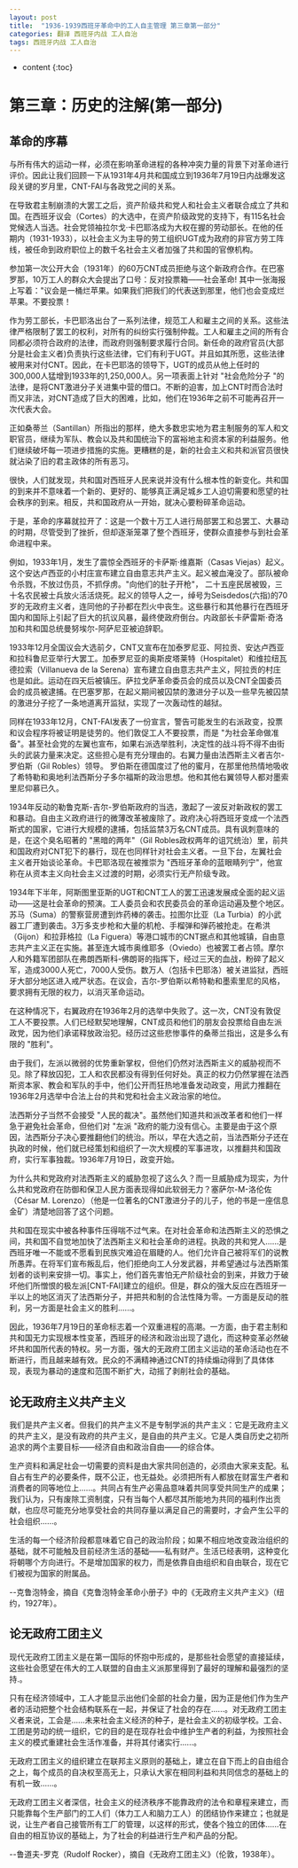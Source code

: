 ```yaml
---
layout: post
title:  "1936-1939西班牙革命中的工人自主管理 第三章第一部分"
categories: 翻译 西班牙内战 工人自治
tags: 西班牙内战 工人自治
---
```

* content
{:toc}

# 第三章：历史的注解(第一部分)

## 革命的序幕

 

与所有伟大的运动一样，必须在影响革命进程的各种冲突力量的背景下对革命进行评价。因此让我们回顾一下从1931年4月共和国成立到1936年7月19日内战爆发这段关键的岁月里，CNT-FAI与各政党之间的关系。

 

在导致君主制崩溃的大罢工之后，资产阶级共和党人和社会主义者联合成立了共和国。在西班牙议会（Cortes）的大选中，在资产阶级政党的支持下，有115名社会党候选人当选。社会党领袖拉尔戈·卡巴耶洛成为大权在握的劳动部长。在他的任期内（1931-1933），以社会主义为主导的劳工组织UGT成为政府的非官方劳工阵线，被任命到政府职位上的数千名社会主义者加强了共和国的官僚机构。

 

参加第一次公开大会（1931年）的60万CNT成员拒绝与这个新政府合作。在巴塞罗那，10万工人的群众大会提出了口号：反对投票箱——社会革命! 其中一张海报上写着："议会是一桶烂苹果。如果我们把我们的代表送到那里，他们也会变成烂苹果。不要投票！

 

作为劳工部长，卡巴耶洛出台了一系列法律，规范工人和雇主之间的关系。这些法律严格限制了罢工的权利，对所有的纠纷实行强制仲裁。工人和雇主之间的所有合同都必须符合政府的法律，而政府则强制要求履行合同。新任命的政府官员(大部分是社会主义者)负责执行这些法律，它们有利于UGT。并且如其所愿，这些法律被用来对付CNT。因此，在卡巴耶洛的领导下，UGT的成员从他上任时的300,000人猛增到1933年的1,250,000人。另一项表面上针对 "社会危险分子 "的法律，是将CNT激进分子关进集中营的借口。不断的迫害，加上CNT时而合法时而又非法，对CNT造成了巨大的困难，比如，他们在1936年之前不可能再召开一次代表大会。

 

正如桑蒂兰（Santillan）所指出的那样，绝大多数忠实地为君主制服务的军人和文职官员，继续为军队、教会以及共和国统治下的富裕地主和资本家的利益服务。他们继续破坏每一项进步措施的实施。更糟糕的是，新的社会主义和共和派官员很快就沾染了旧的君主政体的所有恶习。

 

很快，人们就发现，共和国对西班牙人民来说并没有什么根本性的新变化。共和国的到来并不意味着一个新的、更好的、能够真正满足城乡工人迫切需要和愿望的社会秩序的到来。相反，共和国政府从一开始，就决心要粉碎革命运动。

 

于是，革命的序幕就拉开了：这是一个数十万工人进行局部罢工和总罢工、大暴动的时期，尽管受到了挫折，但却逐渐笼罩了整个西班牙，使群众直接参与到社会革命进程中来。

 

例如，1933年1月，发生了震惊全西班牙的卡萨斯·维嘉斯（Casas Viejas）起义。这个安达卢西亚的小村庄宣布建立自由意志共产主义。起义被血淹没了。部队被命令杀戮，不放过伤员，不抓俘虏。"向他们的肚子开枪"， 二十五座民居被毁，三十名农民被士兵放火活活烧死。起义的领导人之一，绰号为Seisdedos(六指)的70岁的无政府主义者，连同他的子孙都在烈火中丧生。这些暴行和其他暴行在西班牙国内和国际上引起了巨大的抗议风暴，最终使政府倒台。内政部长卡萨雷斯·奇洛加和共和国总统曼努埃尔-阿萨尼亚被迫辞职。

 

1933年12月全国议会大选前夕，CNT又宣布在加泰罗尼亚、阿拉贡、安达卢西亚和拉科鲁尼亚举行大罢工。加泰罗尼亚的奥斯皮塔莱特（Hospitalet）和维拉纽瓦德拉索（Villanueva de la Serena）宣布建立自由意志共产主义，阿拉贡的村庄也是如此。运动在四天后被镇压。萨拉戈萨革命委员会的成员以及CNT全国委员会的成员被逮捕。在巴塞罗那，在起义期间被囚禁的激进分子以及一些早先被囚禁的激进分子挖了一条地道离开监狱，实现了一次轰动性的越狱。

 

同样在1933年12月，CNT-FAI发表了一份宣言，警告可能发生的右派政变，投票和议会程序将被证明是徒劳的。他们敦促工人不要投票，而是 "为社会革命做准备"。甚至社会党的左翼也宣布，如果右派选举胜利，决定性的战斗将不得不由街头的武装力量来决定。这些担心是有充分理由的。右翼力量由法西斯主义者吉尔-罗伯斯（Gil Robles）领导。 罗伯斯在德国度过了他的蜜月，在那里他热情地吸收了希特勒和奥地利法西斯分子多尔福斯的政治思想。他和其他右翼领导人都对墨索里尼仰慕已久。

 

1934年反动的勒鲁克斯-吉尔-罗伯斯政府的当选，激起了一波反对新政权的罢工和暴动。自由主义政府进行的微薄改革被废除了。政府决心将西班牙变成一个法西斯式的国家，它进行大规模的逮捕，包括监禁3万名CNT成员。具有讽刺意味的是，在这个臭名昭著的 "黑暗的两年"（Gil Robles政权两年的诅咒统治）里，前共和国政府对CNT犯下的暴行，现在也同样针对社会主义者。一旦下台，左翼社会主义者开始谈论革命。卡巴耶洛现在被推崇为 "西班牙革命的蓝眼睛列宁"，他宣称在从资本主义向社会主义过渡的时期，必须实行无产阶级专政。

 

1934年下半年，阿斯图里亚斯的UGT和CNT工人的罢工迅速发展成全面的起义运动——这是社会革命的预演。工人委员会和农民委员会的革命运动遍及整个地区。苏马（Suma）的警察营房遭到炸药棒的袭击。拉图尔比亚（La Turbia）的小武器工厂遭到袭击。3万多支步枪和大量的机枪、手榴弹和弹药被抢走。在希洪（Gijon）和拉菲格拉（La Figuera）等港口城市的CNT据点和其他城镇，自由意志共产主义正在实施。甚至连大城市奥维耶多（Oviedo）也被罢工者占领。摩尔人和外籍军团部队在弗朗西斯科-佛朗哥的指挥下，经过三天的血战，粉碎了起义军，造成3000人死亡，7000人受伤。数万人（包括卡巴耶洛）被关进监狱，西班牙大部分地区进入戒严状态。在议会，吉尔-罗伯斯以希特勒和墨索里尼的风格，要求拥有无限的权力，以消灭革命运动。

 

在这种情况下，右翼政府在1936年2月的选举中失败了。这一次，CNT没有敦促工人不要投票。人们已经默契地理解，CNT成员和他们的朋友会投票给自由左派政党，因为他们承诺释放政治犯。经历过这些悲惨事件的桑蒂兰指出，这是多么有限的 "胜利"。

由于我们，左派以微弱的优势重新掌权，但他们仍然对法西斯主义的威胁视而不见。除了释放囚犯，工人和农民都没有得到任何好处。真正的权力仍然掌握在法西斯资本家、教会和军队的手中，他们公开而狂热地准备发动政变，用武力推翻在1936年2月选举中合法上台的共和党和社会主义政治家的地位。

 

法西斯分子当然不会接受 "人民的裁决"。虽然他们知道共和派改革者和他们一样急于避免社会革命，但他们对 "左派 "政府的能力没有信心。主要是由于这个原因，法西斯分子决心要推翻他们的统治。所以，早在大选之前，当法西斯分子还在执政的时候，他们就已经策划和组织了一次大规模的军事进攻，以推翻共和国政府，实行军事独裁。1936年7月19日，政变开始。

 

为什么共和党政府对法西斯主义的威胁忽视了这么久？而一旦威胁成为现实，为什么共和党政府在防御和保卫人民方面表现得如此软弱无力？塞萨尔-M-洛伦佐（César M. Lorenzo）（他是一位著名的CNT激进分子的儿子，他的书是一座信息金矿）清楚地回答了这个问题。

​    共和国在现实中被各种事件压得喘不过气来。在对社会革命和法西斯主义的恐惧之间，共和国不自觉地加快了法西斯主义和社会革命的进程。执政的共和党人......是西班牙唯一不能或不愿看到民族灾难迫在眉睫的人。他们允许自己被将军们的说教所愚弄。在将军们宣布叛乱后，他们拒绝向工人分发武器，并希望通过与法西斯策划者的谈判来安排一切。事实上，他们首先害怕无产阶级社会的到来，并致力于破坏他们所憎恨的极左派[CNT-FAI]建立的组织。但是，群众的强大反应在西班牙一半以上的地区消灭了法西斯分子，并把共和制的合法性降为零。一方面是反动的胜利，另一方面是社会主义的胜利......。

 

因此，1936年7月19日的革命标志着一个双重进程的高潮。一方面，由于君主制和共和国无力实现根本性变革，西班牙的经济和政治出现了退化，而这种变革必然破坏共和国所代表的特权。另一方面，强大的无政府工团主义运动的革命活动也在不断进行，而且越来越有效。民众的不满精神通过CNT的持续煽动得到了具体体现，表现为暴动的速度和范围不断扩大，动摇了剥削社会的基础。

 

## 论无政府主义共产主义

 

我们是共产主义者。但我们的共产主义不是专制学派的共产主义：它是无政府主义的共产主义，是没有政府的共产主义，是自由的共产主义。它是人类自历史之初所追求的两个主要目标——经济自由和政治自由——的综合体。

 

生产资料和满足社会一切需要的资料是由大家共同创造的，必须由大家来支配。私自占有生产的必要条件，既不公正，也无益处。必须把所有人都放在财富生产者和消费者的同等地位上......。共同占有生产必需品意味着共同享受共同生产的成果；我们认为，只有废除工资制度，只有当每个人都尽其所能地为共同的福利作出贡献，也应尽可能充分地享受社会的共同存量以满足自己的需要时，才会产生公平的社会组织......。

 

生活的每一个经济阶段都意味着它自己的政治阶段；如果不相应地改变政治组织的基础，就不可能触及目前经济生活的基础——私有财产。生活已经表明，这种变化将朝哪个方向进行。不是增加国家的权力，而是依靠自由组织和自由联合，现在它们被视为国家的附属品。

 

--克鲁泡特金，摘自《克鲁泡特金革命小册子》中的《无政府主义共产主义》（纽约，1927年）。

 

## 论无政府工团主义

 

现代无政府工团主义是在第一国际的怀抱中形成的，是那些社会愿望的直接延续，这些社会愿望在伟大的工人联盟的自由主义派那里得到了最好的理解和最强烈的坚持.。

 

只有在经济领域中，工人才能显示出他们全部的社会力量，因为正是他们作为生产者的活动把整个社会结构联系在一起，并保证了社会的存在......。对无政府工团主义者来说，工会是......未来社会主义经济的种子，是社会主义的初级学校。工会、工团是劳动的统一组织，它的目的是在现存社会中维护生产者的利益，为按照社会主义的模式重建社会生活作准备，并将其付诸实行......。

 

无政府工团主义的组织建立在联邦主义原则的基础上，建立在自下而上的自由组合之上，每个成员的自决权至高无上，只承认大家在相同利益和共同信念的基础上的有机一致......。

 

无政府工团主义者深信，社会主义的经济秩序不能靠政府的法令和章程来建立，而只能靠每个生产部门的工人们（体力工人和脑力工人）的团结协作来建立；也就是说，让生产者自己接管所有工厂的管理，以这样的形式，使各个独立的团体......在自由的相互协议的基础上，为了社会的利益进行生产和产品的分配。

 

--鲁道夫-罗克（Rudolf Rocker），摘自《无政府工团主义》（伦敦，1938年）。